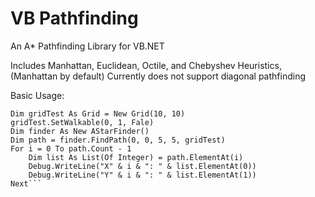 
# VB Pathfinding
An A* Pathfinding Library for VB.NET

Includes Manhattan, Euclidean, Octile, and Chebyshev Heuristics, (Manhattan by default)
Currently does not support diagonal pathfinding

Basic Usage:
```
Dim gridTest As Grid = New Grid(10, 10)
gridTest.SetWalkable(0, 1, Fale)
Dim finder As New AStarFinder()
Dim path = finder.FindPath(0, 0, 5, 5, gridTest)
For i = 0 To path.Count - 1
    Dim list As List(Of Integer) = path.ElementAt(i)
    Debug.WriteLine("X" & i & ": " & list.ElementAt(0))
    Debug.WriteLine("Y" & i & ": " & list.ElementAt(1))
Next```
